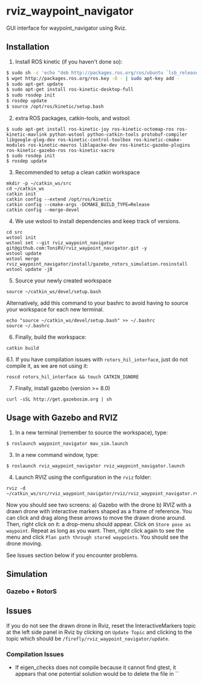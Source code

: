 # rviz_waypoint_navigator
GUI interface for waypoint_navigator using Rviz.

## Installation

1. Install ROS kinetic (if you haven't done so):

```bash
$ sudo sh -c 'echo "deb http://packages.ros.org/ros/ubuntu `lsb_release -sc` main" > /etc/apt/sources.list.d/ros-latest.list'
$ wget http://packages.ros.org/ros.key -O - | sudo apt-key add -
$ sudo apt-get update
$ sudo apt-get install ros-kinetic-desktop-full 
$ sudo rosdep init
$ rosdep update
$ source /opt/ros/kinetic/setup.bash
```

2. extra ROS packages, catkin-tools, and wstool:
```
$ sudo apt-get install ros-kinetic-joy ros-kinetic-octomap-ros ros-kinetic-mavlink python-wstool python-catkin-tools protobuf-compiler libgoogle-glog-dev ros-kinetic-control-toolbox ros-kinetic-cmake-modules ros-kinetic-mavros liblapacke-dev ros-kinetic-gazebo-plugins ros-kinetic-gazebo-ros ros-kinetic-xacro
$ sudo rosdep init
$ rosdep update
```

3. Recommended to setup a clean catkin workspace

```
mkdir -p ~/catkin_ws/src
cd ~/catkin_ws
catkin init
catkin config --extend /opt/ros/kinetic
catkin config --cmake-args -DCMAKE_BUILD_TYPE=Release
catkin config --merge-devel
```

4. We use wstool to install dependencies and keep track of versions.
```
cd src
wstool init
wstool set --git rviz_waypoint_navigator git@github.com:ToniRV/rviz_waypoint_navigator.git -y
wstool update
wstool merge rviz_waypoint_navigator/install/gazebo_rotors_simulation.rosinstall
wstool update -j8
```

5. Source your newly created workspace
```
source ~/catkin_ws/devel/setup.bash
```

Alternatively, add this command to your bashrc to avoid having to source your workspace for each new terminal.
```
echo "source ~/catkin_ws/devel/setup.bash" >> ~/.bashrc
source ~/.bashrc
```

6. Finally, build the workspace:
```
catkin build
```

6.1. If you have compilation issues with `rotors_hil_interface`, just do not compile it, as we are not using it:
```
roscd rotors_hil_interface && touch CATKIN_IGNORE
```

7. Finally, install gazebo (version >= 8.0)
```
curl -sSL http://get.gazebosim.org | sh
```

## Usage with Gazebo and RVIZ

1. In a new terminal (remember to source the workspace), type:

 ```
 $ roslaunch waypoint_navigator mav_sim.launch
 ```
 
3. In a new command window, type:

 ```
 $ roslaunch rviz_waypoint_navigator rviz_waypoint_navigator.launch
 ```

4. Launch RVIZ using the configuration in the ``rviz`` folder:
```
rviz -d ~/catkin_ws/src/rviz_waypoint_navigator/rviz/rviz_waypoint_navigator.rviz
```

Now you should see two screens:
a) Gazebo with the drone
b) RVIZ with a drawn drone with interactive markers shaped as a frame of reference.
You can click and drag along these arrows to move the drawn drone around.
Then, right click on it: a drop-menu should appear.
Click on ``Store pose as waypoint``.
Repeat as long as you want.
Then, right click again to see the menu and click ``Plan path through stored waypoints``.
You should see the drone moving.

See Issues section below if you encounter problems.

## Simulation
  ### Gazebo + RotorS

## Issues
If you do not see the drawn drone in Rviz, reset the InteractiveMarkers topic at the left side panel in Rviz by clicking on ``Update Topic`` and clicking to the topic which should be ``/firefly/rviz_waypoint_navigator/update``.
### Compilation Issues
- If eigen_checks does not compile because it cannot find gtest, it appears that one potential solution would be to delete the file in ``
